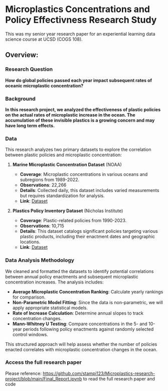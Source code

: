 # Microplastics Concentrations and Policy Effectivness Research Study
This was my senior year research paper for an experiential learning data science course at UCSD (COGS 108). 

## Overview: 

### Research Question
**How do global policies passed each year impact subsequent rates of oceanic microplastic concentration?**

### Background
**In this research project, we analyzed the effectiveness of plastic policies on the actual rates of microplastic increase in the ocean. The accumulation of these invisible plastics is a growing concern and may have long term effects.**

### Data
This research analyzes two primary datasets to explore the correlation between plastic policies and microplastic concentration:

1. **Marine Microplastic Concentration Dataset** (NOAA)
   - **Coverage**: Microplastic concentrations in various oceans and subregions from 1989-2022.
   - **Observations**: 22,266
   - **Details**: Collected daily, this dataset includes varied measurements but requires standardization for analysis.
   - **Link**: [Dataset](https://experience.arcgis.com/experience/b296879cc1984fda833a8acc93e31476/page/Page/?views=Data-Table#data_s=id%3AdataSource_1-18cf9a85fdd-layer-4%3A269)

2. **Plastics Policy Inventory Dataset** (Nicholas Institute)
   - **Coverage**: Plastic-related policies from 1990-2023.
   - **Observations**: 10,715
   - **Details**: This dataset catalogs significant policies targeting various plastic products, including their enactment dates and geographic locations.
   - **Link**: [Dataset](https://duke.app.box.com/s/9uy2qi2lzy6nz4l68l6ujmrc0zd4s22p)

### Data Analysis Methodology
We cleaned and formatted the datasets to identify potential correlations between annual policy enactments and subsequent microplastic concentration increases. The analysis includes:

- **Average Microplastic Concentration Ranking**: Calculate yearly rankings for comparison.
- **Non-Parametric Model Fitting**: Since the data is non-parametric, we will apply appropriate statistical models.
- **Rate of Increase Calculation**: Determine annual slopes to track concentration changes.
- **Mann-Whitney U Testing**: Compare concentrations in the 5- and 10-year periods following policy enactments against randomly selected control windows.

This structured approach will help assess whether the number of policies enacted correlates with microplastic concentration changes in the ocean.

### Access the full research paper
Please reference: https://github.com/stampi123/Microplastics-research-project/blob/main/Final_Report.ipynb to read the full research paper and code


